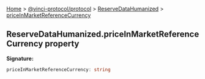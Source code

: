 [Home](./index.md) &gt; [@vinci-protocol/protocol](./protocol.md) &gt; [ReserveDataHumanized](./protocol.reservedatahumanized.md) &gt; [priceInMarketReferenceCurrency](./protocol.reservedatahumanized.priceinmarketreferencecurrency.md)

## ReserveDataHumanized.priceInMarketReferenceCurrency property

<b>Signature:</b>

```typescript
priceInMarketReferenceCurrency: string
```
